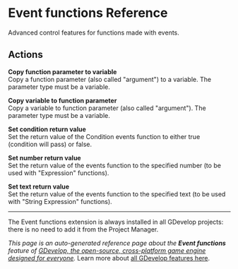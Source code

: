 # Event functions Reference

Advanced control features for functions made with events. 

## Actions

**Copy function parameter to variable**  
Copy a function parameter (also called "argument") to a variable. The parameter type must be a variable.

**Copy variable to function parameter**  
Copy a variable to function parameter (also called "argument"). The parameter type must be a variable.

**Set condition return value**  
Set the return value of the Condition events function to either true (condition will pass) or false.

**Set number return value**  
Set the return value of the events function to the specified number (to be used with "Expression" functions).

**Set text return value**  
Set the return value of the events function to the specified text (to be used with "String Expression" functions).




---

The Event functions extension is always installed in all GDevelop projects: there is no need to add it from the Project Manager.

*This page is an auto-generated reference page about the **Event functions** feature of [GDevelop, the open-source, cross-platform game engine designed for everyone](https://gdevelop.io/).* Learn more about [all GDevelop features here](/gdevelop5/all-features).
